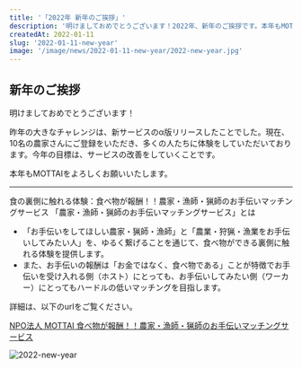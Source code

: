 ```yaml
---
title: '「2022年 新年のご挨拶」'
description: '明けましておめでとうございます！2022年、新年のご挨拶です。本年もMOTTAIをよろしくお願い致します。'
createdAt: 2022-01-11
slug: '2022-01-11-new-year'
image: '/image/news/2022-01-11-new-year/2022-new-year.jpg'
---
```


## 新年のご挨拶

明けましておめでとうございます！

昨年の大きなチャレンジは、新サービスのα版リリースしたことでした。現在、10名の農家さんにご登録をいただき、多くの人たちに体験をしていただいております。今年の目標は、サービスの改善をしていくことです。

本年もMOTTAIをよろしくお願いいたします。

---

食の裏側に触れる体験：食べ物が報酬！！農家・漁師・猟師のお手伝いマッチングサービス
「農家・漁師・猟師のお手伝いマッチングサービス」とは

- 「お手伝いをしてほしい農家・猟師・漁師」と「農業・狩猟・漁業をお手伝いしてみたい人」を、ゆるく繋げることを通じて、食べ物ができる裏側に触れる体験を提供します。
- また、お手伝いの報酬は「お金ではなく、食べ物である」ことが特徴でお手伝いを受け入れる側（ホスト）にとっても、お手伝いしてみたい側（ワーカー）にとってもハードルの低いマッチングを目指します。

詳細は、以下のurlをご覧ください。

[NPO法人 MOTTAI 食べ物が報酬！！農家・漁師・猟師のお手伝いマッチングサービス](https://npo-mottai.notion.site/npo-mottai/1fc8beacc6e143bbb80f34f071d59013)

![2022-new-year](/image/news/2022-01-11-new-year/2022-new-year.jpg)
